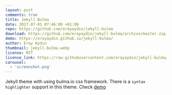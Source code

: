 ```yaml
---
layout: post
comments: true
title: Jekyll Bulma
date: 2017-07-01 07:46:00 +01:00
repo: https://github.com/erayaydin/jekyll-bulma
download: https://github.com/erayaydin/jekyll-bulma/archive/master.zip
demo: https://erayaydin.github.io/jekyll-bulma/
author: Eray Aydın
thumbnail: jekyll-bulma.webp
license: MIT
license_link: https://raw.githubusercontent.com/erayaydin/jekyll-bulma/refs/heads/master/LICENSE
carousel:
  - 'screenshot.png'
---
```


Jekyll theme with using bulma.io css framework. There is a `syntax highlighter` support in this theme. Check [demo](https://erayaydin.github.io/jekyll-bulma)
